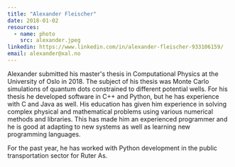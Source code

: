 ```yaml
---
title: "Alexander Fleischer"
date: 2018-01-02
resources:
  - name: photo
    src: alexander.jpeg
linkedin: https://www.linkedin.com/in/alexander-fleischer-933106159/
email: alexander@xal.no
---
```

Alexander submitted his master's thesis in Computational Physics at
the University of Oslo in 2018. The subject of his thesis was Monte
Carlo simulations of quantum dots constrained to different potential
wells. For his thesis he developed software in C++ and Python, but he
has experience with C and Java as well. His education has given him
experience in solving complex physical and mathematical problems using
various numerical methods and libraries. This has made him an
experienced programmer and he is good at adapting to new systems as
well as learning new programming languages.
<!--more-->
For the past year, he has worked with Python development in the public 
transportation sector for Ruter As.
